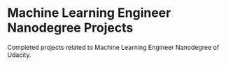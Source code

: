 # Machine Learning Engineer Nanodegree Projects

Completed projects related to Machine Learning Engineer Nanodegree of Udacity.
